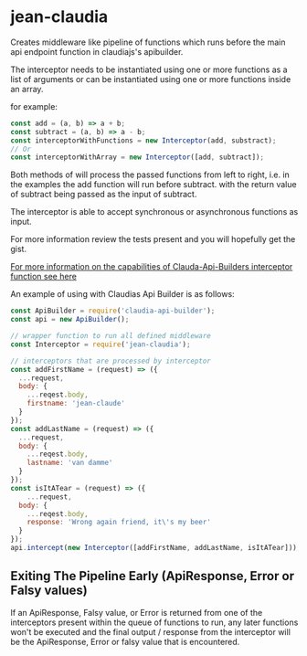 # jean-claudia
Creates middleware like pipeline of functions which runs before the main api endpoint function in claudiajs's apibuilder. 

The interceptor needs to be instantiated using one or more functions as a list of arguments or can be instantiated using one or more functions inside an array.

for example:
```javascript
const add = (a, b) => a + b;
const subtract = (a, b) => a - b;
const interceptorWithFunctions = new Interceptor(add, substract);
// Or
const interceptorWithArray = new Interceptor([add, subtract]);
```

Both methods of will process the passed functions from left to right,
i.e. in the examples the add function will run before subtract. with the return value of subtract being passed as the input of subtract.

The interceptor is able to accept synchronous or asynchronous functions as input.

For more information review the tests present and you will hopefully get the gist.

[For more information on the capabilities of Clauda-Api-Builders interceptor function see here](https://github.com/claudiajs/claudia-api-builder/blob/master/docs/intercepting.md)

An example of using with Claudias Api Builder is as follows:

```javascript
const ApiBuilder = require('claudia-api-builder');
const api = new ApiBuilder();

// wrapper function to run all defined middleware
const Interceptor = require('jean-claudia');

// interceptors that are processed by interceptor
const addFirstName = (request) => ({
  ...request,
  body: {
    ...reqest.body,
    firstname: 'jean-claude'
  }
});
const addLastName = (request) => ({
  ...request,
  body: {
    ...reqest.body,
    lastname: 'van damme'
  }
});
const isItATear = (request) => ({
    ...request,
  body: {
    ...reqest.body,
    response: 'Wrong again friend, it\'s my beer'
  }
});
api.intercept(new Interceptor([addFirstName, addLastName, isItATear]));
```

## Exiting The Pipeline Early (ApiResponse, Error or Falsy values)

If an ApiResponse, Falsy value, or Error is returned from one of the interceptors present within the queue of functions to run, any later functions won't be executed and the final output / response from the interceptor will be the ApiResponse, Error or falsy value that is encountered.